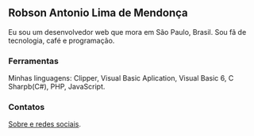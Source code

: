 ## Robson Antonio Lima de Mendonça

Eu sou um desenvolvedor web que mora em São Paulo, Brasil. Sou fã de tecnologia, café e programação.

### Ferramentas

Minhas linguagens: Clipper, Visual Basic Aplication, Visual Basic 6, C Sharpb(C#), PHP, JavaScript.


### Contatos

 [Sobre e redes sociais](https://about.me/robsonamendonca).

